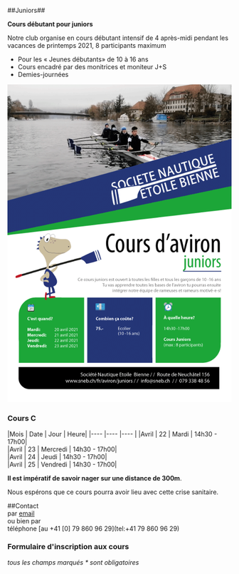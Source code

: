 ##Juniors##



****Cours débutant pour juniors**** 

Notre club organise en cours débutant intensif de 4 après-midi pendant les vacances de printemps 2021, 8 participants maximum

- Pour les « Jeunes débutants» de 10 à 16 ans
- Cours encadré par des monitrices et moniteur J+S
- Demies-journées


![Nils au dégagé sur skiff  ](juniors.png?classes=img-responsive,img-rounded)

### Cours C

|Mois	| Date			| Jour	| Heure|
|----		|----				|----	|
|Avril	| 22			| Mardi		| 14h30 - 17h00|	
|Avril	| 23			| Mercredi	| 14h30 - 17h00|		
|Avril	| 24			| Jeudi		| 14h30 - 17h00|	
|Avril	| 25			| Vendredi	| 14h30 - 17h00|	

****Il est impératif de savoir nager sur une distance de 300m****.

 
Nous espérons que ce cours pourra avoir lieu avec cette crise sanitaire.


##Contact  
par [email](mailto:aviron@sneb.ch)  
ou bien par  
téléphone [au +41 [0] 79 860 96 29](tel:+41 79 860 96 29)

### Formulaire d'inscription aux cours

_tous les champs marqués * sont obligatoires_

                                                                                  
